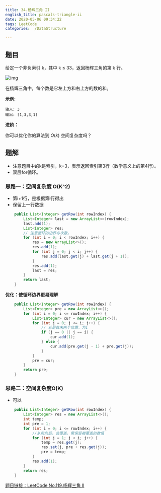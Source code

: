 ```yaml
---
title: 34.杨辉三角 II
english_title: pascals-triangle-ii
date: 2020-05-06 09:34:22
tags: LeetCode
categories:  /DataStructure

---
```


## 题目

给定一个非负索引 k，其中 k ≤ 33，返回杨辉三角的第 k 行。

![img](https://upload.wikimedia.org/wikipedia/commons/0/0d/PascalTriangleAnimated2.gif)

在杨辉三角中，每个数是它左上方和右上方的数的和。

**示例:**

```
输入: 3
输出: [1,3,3,1]
```

**进阶：**

你可以优化你的算法到 *O*(*k*) 空间复杂度吗？

## 题解

* 注意题目中的k是索引，k=3，表示返回索引第3行（数学意义上的第4行）。
* 双层for循环。

### 思路一：空间复杂度 O(K^2)

* 第i+1行，是根据第i行得出
* 保留上一行数据

```java
    public List<Integer> getRow(int rowIndex) {
        List<Integer> last = new ArrayList<>(rowIndex);
        last.add(1);
        List<Integer> res;
        // 注意循环的边界与次数。
        for (int i = 0; i < rowIndex; i++) {
            res = new ArrayList<>();
            res.add(1);
            for (int j = 0; j < i; j++) {
                res.add(last.get(j) + last.get(j + 1));
            }
            res.add(1);
            last = res;
        }
        return last;
    }
```

**优化：使循环边界更易理解**

```java
    public List<Integer> getRow(int rowIndex) {
        List<Integer> pre = new ArrayList<>();
        for (int i = 0; i <= rowIndex; i++) {
            List<Integer> cur = new ArrayList<>();
            for (int j = 0; j <= i; j++) {
                // 若是首末两个位置，为1
                if (j == 0 || j == i) {
                    cur.add(1);
                } else {
                    cur.add(pre.get(j - 1) + pre.get(j));
                }
            }
            pre = cur;
        }
        return pre;
    }
```

### 思路二：空间复杂度O(K)

* 可以

```java
    public List<Integer> getRow(int rowIndex) {
        List<Integer> res = new ArrayList<>();
        int temp;
        int pre = 1;
        for (int i = 0; i <= rowIndex; i++) {
            //从前向后，会覆盖，需保留被覆盖的数值
            for (int j = 1; j < i; j++) {
                temp = res.get(j);
                res.set(j, pre + res.get(j));
                pre = temp;
            }
            res.add(1);
        }
        return res;
    }
```



[题目链接：LeetCode No.119.杨辉三角 II](https://leetcode-cn.com/problems/pascals-triangle-ii) 